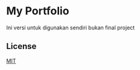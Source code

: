 # My Portfolio

Ini versi untuk digunakan sendiri bukan final project 

## License
[MIT](https://choosealicense.com/licenses/mit/)